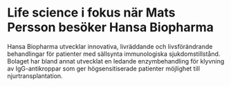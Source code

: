 # Life science i fokus när Mats Persson besöker Hansa Biopharma

Hansa Biopharma utvecklar innovativa, livräddande och livsförändrande behandlingar för patienter med sällsynta immunologiska sjukdomstillstånd. Bolaget har bland annat utvecklat en ledande enzymbehandling för klyvning av IgG-antikroppar som ger högsensitiserade patienter möjlighet till njurtransplantation.
